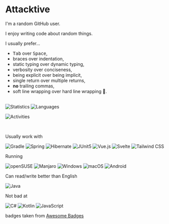 # Attacktive

I'm a random GitHub user.

I enjoy writing code about random things.

I usually prefer...
- <kbd>Tab</kbd> over <kbd>Space</kbd>,
- braces over indentation,
- static typing over dynamic typing,
- verbosity over conciseness,
- being explicit over being implicit,
- single return over multiple returns,
- **no** trailing commas,
- soft line wrapping over hard line wrapping 💢.

<br>

<picture>
	<source media="(prefers-color-scheme: dark)" srcset="https://raw.githubusercontent.com/Attacktive/github-stats/master/generated/overview.svg#gh-dark-mode-only">
	<img alt="Statistics" src="https://raw.githubusercontent.com/Attacktive/github-stats/master/generated/overview.svg">
</picture>

<picture>
	<source media="(prefers-color-scheme: dark)" srcset="https://raw.githubusercontent.com/Attacktive/github-stats/master/generated/languages.svg#gh-dark-mode-only">
	<img alt="Languages" src="https://raw.githubusercontent.com/Attacktive/github-stats/master/generated/languages.svg">
</picture>

![Activities](https://github-profile-summary-cards.vercel.app/api/cards/profile-details?username=Attacktive&theme=vue "Activities")

<br>

Usually work with

![Gradle](https://img.shields.io/badge/gradle-02303A?style=for-the-badge&logo=gradle&logoColor=white "Gradle")
![Spring](https://img.shields.io/badge/Spring-6DB33F?style=for-the-badge&logo=spring&logoColor=white "Spring")
![Hibernate](https://img.shields.io/badge/Hibernate-59666C?style=for-the-badge&logo=Hibernate&logoColor=white)
![JUnit5](https://img.shields.io/badge/Junit5-25A162?style=for-the-badge&logo=junit5&logoColor=white "JUnit5")
![Vue.js](https://img.shields.io/badge/Vue.js-35495E?style=for-the-badge&logo=vuedotjs&logoColor=4FC08D "Vue.js")
![Svelte](https://img.shields.io/badge/Svelte-4A4A55?style=for-the-badge&logo=svelte&logoColor=FF3E00)
![Tailwind CSS](https://img.shields.io/badge/Tailwind_CSS-38B2AC?style=for-the-badge&logo=tailwind-css&logoColor=white)

Running

![openSUSE](https://img.shields.io/badge/SUSE-0C322C?style=for-the-badge&logo=SUSE&logoColor=white)
![Manjaro](	https://img.shields.io/badge/manjaro-35BF5C?style=for-the-badge&logo=manjaro&logoColor=white)
![Windows](https://img.shields.io/badge/Windows-0078D6?style=for-the-badge&logo=windows&logoColor=white "Windows")
![macOS](https://img.shields.io/badge/mac%20os-000000?style=for-the-badge&logo=apple&logoColor=white)
![Android](https://img.shields.io/badge/Android-3DDC84?style=for-the-badge&logo=android&logoColor=white "Android")

Can read/write better than English

![Java](https://img.shields.io/badge/Java-ED8B00?style=for-the-badge&logo=java&logoColor=white "Java")

Not bad at

![C#](https://img.shields.io/badge/C%23-239120?style=for-the-badge&logo=c-sharp&logoColor=white "C#")
![Kotlin](https://img.shields.io/badge/Kotlin-0095D5?&style=for-the-badge&logo=kotlin&logoColor=white "Kotlin")
![JavaScript](https://img.shields.io/badge/JavaScript-323330?style=for-the-badge&logo=javascript&logoColor=F7DF1E "JavaScript")

badges taken from [Awesome Badges](https://dev.to/envoy_/150-badges-for-github-pnk)
